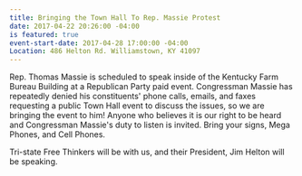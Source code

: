 ```yaml
---
title: Bringing the Town Hall To Rep. Massie Protest
date: 2017-04-22 20:26:00 -04:00
is featured: true
event-start-date: 2017-04-28 17:00:00 -04:00
Location: 486 Helton Rd. Williamstown, KY 41097
---
```


Rep. Thomas Massie is scheduled to speak inside of the Kentucky Farm Bureau Building at a Republican Party paid event. Congressman Massie has repeatedly denied his constituents' phone calls, emails, and faxes requesting a public Town Hall event to discuss the issues, so we are bringing the event to him! Anyone who believes it is our right to be heard and Congressman Massie's duty to listen is invited. Bring your signs, Mega Phones, and Cell Phones.

Tri-state Free Thinkers will be with us, and their President, Jim Helton will be speaking.